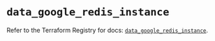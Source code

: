 # `data_google_redis_instance`

Refer to the Terraform Registry for docs: [`data_google_redis_instance`](https://registry.terraform.io/providers/hashicorp/google-beta/5.26.0/docs/data-sources/google_redis_instance).
